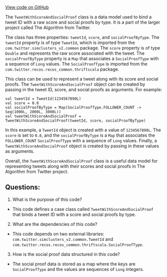 [View code on GitHub](https://github.com/misbahsy/the-algorithm/cr-mixer/server/src/main/scala/com/twitter/cr_mixer/model/TweetWithScoreAndSocialProof.scala)

The `TweetWithScoreAndSocialProof` class is a data model used to bind a tweet ID with a raw score and social proofs by type. It is a part of the larger project called The Algorithm from Twitter. 

The class has three properties: `tweetId`, `score`, and `socialProofByType`. The `tweetId` property is of type `TweetId`, which is imported from the `com.twitter.simclusters_v2.common` package. The `score` property is of type `Double` and represents the raw score associated with the tweet. The `socialProofByType` property is a `Map` that associates a `SocialProofType` with a sequence of `Long` values. The `SocialProofType` is imported from the `com.twitter.recos.recos_common.thriftscala` package.

This class can be used to represent a tweet along with its score and social proofs. The `TweetWithScoreAndSocialProof` object can be created by passing in the tweet ID, score, and social proofs as arguments. For example:

```
val tweetId = TweetId(1234567890L)
val score = 0.8
val socialProofByType = Map(SocialProofType.FOLLOWER_COUNT -> Seq(1000L, 2000L, 3000L))
val tweetWithScoreAndSocialProof = TweetWithScoreAndSocialProof(tweetId, score, socialProofByType)
```

In this example, a `TweetId` object is created with a value of `1234567890L`. The `score` is set to `0.8`, and the `socialProofByType` is a `Map` that associates the `FOLLOWER_COUNT` `SocialProofType` with a sequence of `Long` values. Finally, a `TweetWithScoreAndSocialProof` object is created by passing in these values as arguments.

Overall, the `TweetWithScoreAndSocialProof` class is a useful data model for representing tweets along with their scores and social proofs in The Algorithm from Twitter project.
## Questions: 
 1. What is the purpose of this code?
- This code defines a case class called `TweetWithScoreAndSocialProof` that binds a tweet ID with a score and social proofs by type.

2. What are the dependencies of this code?
- This code depends on two external libraries: `com.twitter.simclusters_v2.common.TweetId` and `com.twitter.recos.recos_common.thriftscala.SocialProofType`.

3. How is the social proof data structured in this code?
- The social proof data is stored as a map where the keys are `SocialProofType` and the values are sequences of `Long` integers.